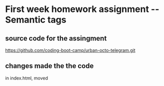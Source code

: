 # First week homework assignment -- Semantic tags

## source code for the assingment
https://github.com/coding-boot-camp/urban-octo-telegram.git

## changes made the the code
in index.html, moved <title> up from line 7 to 5 so the heading is in sequential order.
chaged <div> elements to <header> line 11,
changed <div> elements to <section> line 28,
changed <div> elements to <h2> line 27,
changed <div> elements to <footer> line 74,
removed unnessasary tags line 12,
changed the .header <div> in css to <nav> and adjsuted the html to match line 13
in css, removed repeated styles and created new classes to help, such as .card and .benefits, and adjusted the html to match the new classes.
removed unnessasary id tags from lines 43, 36
